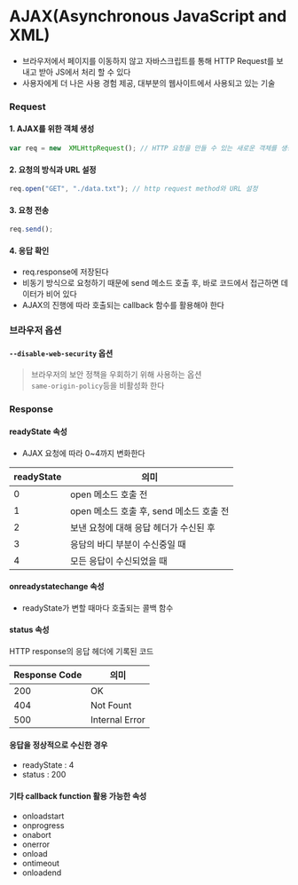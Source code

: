 ﻿AJAX(Asynchronous JavaScript and XML)
====
+ 브라우저에서 페이지를 이동하지 않고 자바스크립트를 통해 HTTP Request를 보내고 받아 JS에서 처리 할 수 있다
+ 사용자에게 더 나은 사용 경험 제공, 대부분의 웹사이트에서 사용되고 있는 기술
### Request
#### 1. AJAX를 위한 객체 생성
```js
var req = new  XMLHttpRequest(); // HTTP 요청을 만들 수 있는 새로운 객체를 생성하는 명령
```
#### 2. 요청의 방식과 URL 설정
```js
req.open("GET", "./data.txt"); // http request method와 URL 설정
```
#### 3. 요청 전송
```js
req.send();
```
#### 4. 응답 확인
+ req.response에 저장된다
+ 비동기 방식으로 요청하기 때문에 send 메소드 호출 후, 바로 코드에서 접근하면 데이터가 비어 있다
+ AJAX의 진행에 따라 호출되는 callback 함수를 활용해야 한다
### 브라우저 옵션
#### **`--disable-web-security`** 옵션
> 브라우저의 보안 정책을 우회하기 위해 사용하는 옵션  
`same-origin-policy`등을 비활성화 한다
### Response
#### readyState 속성
+ AJAX 요청에 따라 0~4까지 변화한다

readyState | 의미 |
-----------|------
0 | open 메소드 호출 전
1 | open 메소드 호출 후, send 메소드 호출 전
2 | 보낸 요청에 대해 응답 헤더가 수신된 후
3 | 응담의 바디 부분이 수신중일 때
4 | 모든 응답이 수신되었을 때
#### onreadystatechange 속성
+ readyState가 변할 때마다 호출되는 콜백 함수
#### status 속성
HTTP response의 응답 헤더에 기록된 코드

Response Code | 의미 |
--------------|------
200 | OK 
404 | Not Fount 
500 | Internal Error 
#### 응답을 정상적으로 수신한 경우
+ readyState : 4
+ status : 200
#### 기타 callback function 활용 가능한 속성
+ onloadstart
+ onprogress
+ onabort
+ onerror
+ onload
+ ontimeout
+ onloadend
